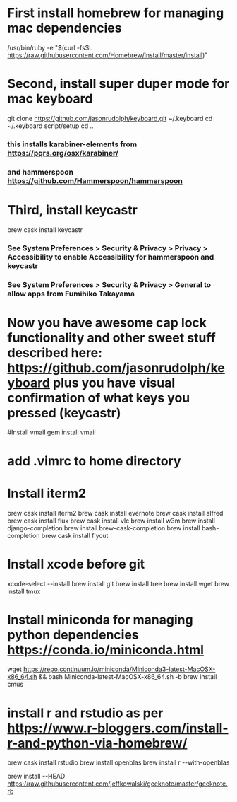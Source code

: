 # First install homebrew for managing mac dependencies
/usr/bin/ruby -e "$(curl -fsSL https://raw.githubusercontent.com/Homebrew/install/master/install)"

# Second, install super duper mode for mac keyboard
git clone https://github.com/jasonrudolph/keyboard.git ~/.keyboard
cd ~/.keyboard
script/setup
cd ..
### this installs karabiner-elements from https://pqrs.org/osx/karabiner/ 
### and hammerspoon https://github.com/Hammerspoon/hammerspoon

# Third, install keycastr
brew cask install keycastr

### See System Preferences > Security & Privacy > Privacy > Accessibility to enable Accessibility for hammerspoon and keycastr
### See System Preferences > Security & Privacy > General to allow apps from Fumihiko Takayama 

# Now you have awesome cap lock functionality and other sweet stuff described here: https://github.com/jasonrudolph/keyboard plus you have visual confirmation of what keys you pressed (keycastr)

#Install vmail
gem install vmail
# add .vimrc to home directory

# Install iterm2
brew cask install iterm2
brew cask install evernote
brew cask install alfred
brew cask install flux
brew cask install vlc
brew install w3m
brew install django-completion
brew install brew-cask-completion
brew install bash-completion
brew cask install flycut
# Install xcode before git
xcode-select --install
brew install git
brew install tree
brew install wget
brew install tmux
# Install miniconda for managing python dependencies https://conda.io/miniconda.html
wget https://repo.continuum.io/miniconda/Miniconda3-latest-MacOSX-x86_64.sh && bash Miniconda-latest-MacOSX-x86_64.sh -b
brew install cmus

# install r and rstudio as per https://www.r-bloggers.com/install-r-and-python-via-homebrew/
brew cask install rstudio
brew install openblas
brew install r --with-openblas

brew install --HEAD https://raw.githubusercontent.com/jeffkowalski/geeknote/master/geeknote.rb
